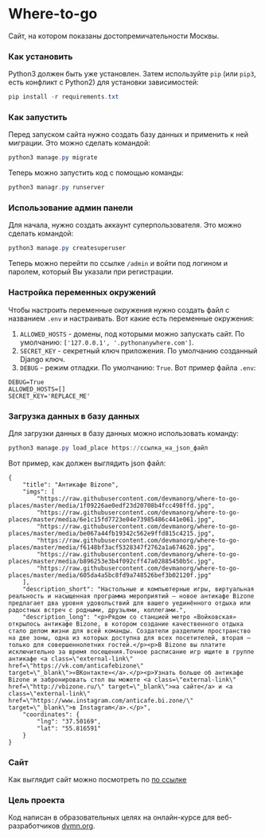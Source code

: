 # Where-to-go
 
Сайт, на котором показаны достопремичательности Москвы.

### Как установить

Python3 должен быть уже установлен. 
Затем используйте `pip` (или `pip3`, есть конфликт с Python2) для установки зависимостей:
```powershell
pip install -r requirements.txt
```

### Как запустить
Перед запуском сайта нужно создать базу данных и применить к ней миграции. Это можно сделать командой:
```powershell
python3 manage.py migrate
```

Теперь можно запустить код с помощью команды:
```powershell
python3 managr.py runserver
```

### Использование админ панели

Для начала, нужно создать аккаунт суперпользователя. Это можно сделать командой:
```powershell
python3 manage.py createsuperuser
```
Теперь можно перейти по ссылке `/admin` и войти под логином и паролем, который Вы указали при регистрации.

### Настройка переменных окружений

Чтобы настроить переменные окружения нужно создать файл с названием `.env` и настраивать. Вот какие есть переменные окружения:
1. `ALLOWED_HOSTS` - домены, под которыми можно запускать сайт. По умолчанию: `['127.0.0.1', '.pythonanywhere.com']`.
2. `SECRET_KEY` - секретный ключ приложения. По умолчанию созданный Django ключ.
3. `DEBUG` - режим отладки. По умолчанию: `True`.
Вот пример файла `.env`:
```
DEBUG=True
ALLOWED_HOSTS=[]
SECRET_KEY='REPLACE_ME'
```


### Загрузка данных в базу данных

Для загрузки данных в базу данных можно использовать команду:
```powershell
python3 manage.py load_place https://ссылка_на_json_файл
```
Вот пример, как должен выглядить json файл:
```
{
    "title": "Антикафе Bizone",
    "imgs": [
        "https://raw.githubusercontent.com/devmanorg/where-to-go-places/master/media/1f09226ae0edf23d20708b4fcc498ffd.jpg",
        "https://raw.githubusercontent.com/devmanorg/where-to-go-places/master/media/6e1c15fd7723e04e73985486c441e061.jpg",
        "https://raw.githubusercontent.com/devmanorg/where-to-go-places/master/media/be067a44fb19342c562e9ffd815c4215.jpg",
        "https://raw.githubusercontent.com/devmanorg/where-to-go-places/master/media/f6148bf3acf5328347f2762a1a674620.jpg",
        "https://raw.githubusercontent.com/devmanorg/where-to-go-places/master/media/b896253e3b4f092cff47a02885450b5c.jpg",
        "https://raw.githubusercontent.com/devmanorg/where-to-go-places/master/media/605da4a5bc8fd9a748526bef3b02120f.jpg"
    ],
    "description_short": "Настольные и компьютерные игры, виртуальная реальность и насыщенная программа мероприятий — новое антикафе Bizone предлагает два уровня удовольствий для вашего уединённого отдыха или радостных встреч с родными, друзьями, коллегами.",
    "description_long": "<p>Рядом со станцией метро «Войковская» открылось антикафе Bizone, в котором создание качественного отдыха стало делом жизни для всей команды. Создатели разделили пространство на две зоны, одна из которых доступна для всех посетителей, вторая — только для совершеннолетних гостей.</p><p>В Bizone вы платите исключительно за время посещения.Точное расписание игр ищите в группе антикафе <a class=\"external-link\" href=\"https://vk.com/anticafebizone\" target=\"_blank\">«ВКонтакте»</a>.</p><p>Узнать больше об антикафе Bizone и забронировать стол вы можете <a class=\"external-link\" href=\"http://vbizone.ru/\" target=\"_blank\">на сайте</a> и <a class=\"external-link\" href=\"https://www.instagram.com/anticafe.bi.zone/\" target=\"_blank\">в Instagram</a>.</p>",
    "coordinates": {
        "lng": "37.50169",
        "lat": "55.816591"
    }
}
```
### Сайт

Как выглядит сайт можно посмотреть по [по ссылке](https://peachivan.pythonanywhere.com/)

### Цель проекта

Код написан в образовательных целях на онлайн-курсе для веб-разработчиков [dvmn.org](https://dvmn.org/).
